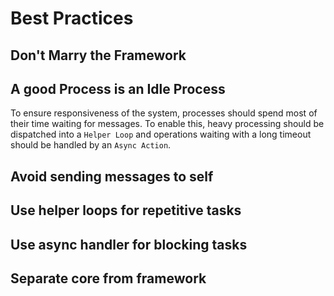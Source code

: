 # Best Practices

## Don't Marry the Framework

## A good Process is an Idle Process

To ensure responsiveness of the system, processes should spend most of their time waiting for messages.
To enable this, heavy processing should be dispatched into a `Helper Loop` and operations waiting with a long timeout should be handled by an `Async Action`.

## Avoid sending messages to self

## Use helper loops for repetitive tasks

## Use async handler for blocking tasks

## Separate core from framework
